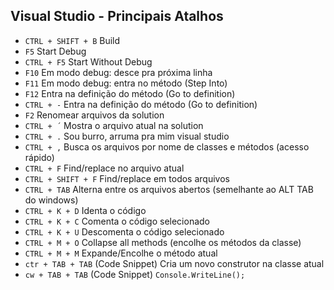 ## Visual Studio - Principais Atalhos 

- `CTRL + SHIFT + B` Build
- `F5` Start Debug
- `CTRL + F5` Start Without Debug
- `F10` Em modo debug: desce pra próxima linha
- `F11` Em modo debug: entra no método (Step Into)
- `F12` Entra na definição do método (Go to definition) 
- `CTRL + -` Entra na definição do método (Go to definition) 
- `F2` Renomear arquivos da solution
- `CTRL + ´` Mostra o arquivo atual na solution 
- `CTRL + .` Sou burro, arruma pra mim visual studio 
- `CTRL + ,` Busca os arquivos por nome de classes e métodos (acesso rápido)
- `CTRL + F` Find/replace no arquivo atual
- `CTRL + SHIFT + F` Find/replace em todos arquivos
- `CTRL + TAB` Alterna entre os arquivos abertos (semelhante ao ALT TAB do windows)
- `CTRL + K + D` Identa o código
- `CTRL + K + C` Comenta o código selecionado
- `CTRL + K + U` Descomenta o código selecionado
- `CTRL + M + O` Collapse all methods (encolhe os métodos da classe)
- `CTRL + M + M` Expande/Encolhe o método atual
- `ctr + TAB + TAB` (Code Snippet) Cria um novo construtor na classe atual
- `cw + TAB + TAB` (Code Snippet) `Console.WriteLine();`
